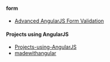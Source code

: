 #### form
+ [Advanced AngularJS Form Validation](http://code.realcrowd.com/on-the-bleeding-edge-advanced-angularjs-form-validation/)

#### Projects using AngularJS
+ [Projects-using-AngularJS](https://github.com/angular/angular.js/wiki/Projects-using-AngularJS)
+ [madewithangular](https://www.madewithangular.com/#/)

